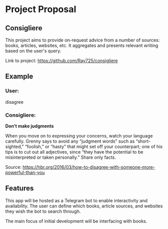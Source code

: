# Project Proposal

## Consigliere
This project aims to provide on-request advice from a number of sources: books, articles, websites, etc. It aggregates and presents relevant writing based on the user's query.

Link to project: https://github.com/Ray725/consigliere

## Example
### User:

disagree

### Consigliere:

**Don’t make judgments**

When you move on to expressing your concerns, watch your language carefully. Grenny says to avoid any “judgment words” such as “short-sighted,” “foolish,” or “hasty” that might set off your counterpart; one of his tips is to cut out all adjectives, since “they have the potential to be misinterpreted or taken personally.” Share only facts.

Source: https://hbr.org/2016/03/how-to-disagree-with-someone-more-powerful-than-you

## Features
This app will be hosted as a Telegram bot to enable interactivity and availability. The user can define which books, article sources, and websites they wish the bot to search through.

The main focus of initial development will be interfacing with books.
